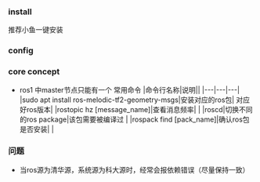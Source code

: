 ### install
推荐小鱼一键安装
### config

### core concept 
- ros1 中master节点只能有一个
常用命令
|命令行名称|说明||
|---|---|---|
|sudo apt install ros-melodic-tf2-geometry-msgs|安装对应的ros包| 对应好ros版本|
|rostopic hz [message_name]|查看消息频率| |
|roscd|切换不同的ros package|该包需要被编译过 |
|rospack find [pack_name]|确认ros包是否安装| |

### 问题
- 当ros源为清华源，系统源为科大源时，经常会报依赖错误（尽量保持一致）
